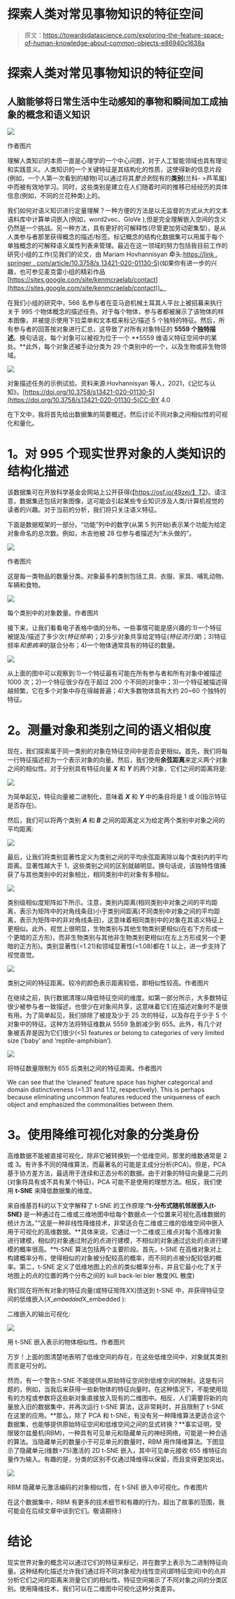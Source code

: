 # 探索人类对常见事物知识的特征空间

> 原文：<https://towardsdatascience.com/exploring-the-feature-space-of-human-knowledge-about-common-objects-e86940c1638a>

# 探索人类对常见事物知识的特征空间

## 人脑能够将日常生活中生动感知的事物和瞬间加工成抽象的概念和语义知识

![](img/8194e584cbb88e04d88549156808e59b.png)

作者图片

理解人类知识的本质一直是心理学的一个中心问题，对于人工智能领域也具有理论和实践意义。人类知识的一个关键特征是其结构化的性质，这使得新的信息片段(例如，一个人第一次看到的植物)可以通过将其*整合到*现有的**类别**(兰科- >芦苇属)中而被有效地学习。同时，这些类别是建立在人们随着时间的推移已经经历的具体信息(例如，不同的兰花种类)上的。

我们如何对语义知识进行定量理解？一种方便的方法是以无监督的方式从大的文本语料库中计算单词嵌入(例如，word2vec、GloVe ),但是完全理解嵌入空间的含义仍然是一个挑战。另一种方法，具有更好的可解释性(尽管更加劳动密集型)，是从人类参与者那里获得概念的描述/标签。标记概念的结构化数据集可以用属于每个单独概念的可解释语义属性列表来管理。最近在这一领域的努力包括我目前工作的研究小组的工作(见我们的论文，由 Mariam Hovhannisyan 牵头:[https://link . springer . com/article/10.3758/s 13421-020-01130-5](https://link.springer.com/article/10.3758/s13421-020-01130-5))(如果你有进一步的兴趣，也可参见麦克雷小组的精彩作品[https://sites.google.com/site/kenmcraelab/contact](https://sites.google.com/site/kenmcraelab/contact))。

在我们小组的研究中，566 名参与者在亚马逊机械土耳其人平台上被招募来执行关于 995 个物体概念的描述任务。对于每个物体，参与者都被展示了该物体的样本图像，并被提示使用下拉菜单和文本框来标记/描述 5 个独特的特征。然后，所有参与者的回答按对象进行汇总，这导致了对所有对象特征的 **5559 个独特描述**。换句话说，每个对象可以被视为位于一个 **5559 维语义特征空间中的某处。**此外，每个对象还被手动分类为 29 个类别中的一个，以及生物或非生物领域。

![](img/91544e962eb2f14a9a531ff4eec5a8d3.png)

对象描述任务的示例试验。资料来源:Hovhannisyan 等人，2021，《记忆与认知》。[https://doi.org/10.3758/s13421-020-01130-5](https://doi.org/10.3758/s13421-020-01130-5)CC-BY 4.0

在下文中，我将首先给出数据集的简要概述，然后讨论不同对象之间相似性的可视化和量化。

# **1。对 995 个现实世界对象的人类知识的结构化描述**

该数据集可在开放科学基金会网站上公开获得(【https://osf.io/49zej/】T2)。请注意，数据集还包括对象图像，这可能会引起某些专业知识涉及人类/计算机视觉的读者的兴趣。对于当前的分析，我们将只关注语义特征。

下面是数据框架的一部分。“功能”列中的数字(从第 5 列开始)表示某个功能为给定对象命名的总次数。例如，木吉他被 28 位参与者描述为“木头做的”。

![](img/e98b9efe4430e27484c19a9c75cfec34.png)

作者图片

这是每一类物品的数量分类。对象最多的类别包括工具、衣服、家具、哺乳动物、车辆和食物。

![](img/7b9af051b5c232ce8285684262c0ee20.png)

每个类别中的对象数量。作者图片

接下来，让我们看看电子表格中值的分布。一些事情可能是感兴趣的:1)一个特征被提及/描述了多少次(*特征频率*)；2)多少对象共享给定特征(*特征流行度*)；3)特征频率*和患病率*的联合分布；4)一个物体通常具有的特征的数量。

![](img/5ed1f74eacbe593ef1603de0da417f95.png)

从上面的图中可以观察到:1)一个特征最有可能在所有参与者和所有对象中被描述 1000 次；2)一个特征很少存在于超过 200 个不同的对象中；3)一个特征被描述得越频繁，它在多个对象中存在得越普遍；4)大多数物体具有大约 20~60 个独特的特征。

# **2。测量对象和类别之间的语义相似度**

现在，我们探索属于同一类别的对象在特征空间中是否会更相似。首先，我们将每一行特征描述视为一个表示对象的向量。然后，我们使用**余弦距离**来定义两个对象之间的相似性。对于分别具有特征向量 ***X*** 和 ***Y*** 的两个对象，它们之间的距离将是:

![](img/c7ea4378c7b9def3eab4539151809e38.png)

为简单起见，特征向量被二进制化，意味着 ***X*** 和 ***Y*** 中的条目将是 1 或 0(指示特征是否存在)。

然后，我们可以将两个类别 ***A*** 和 ***B*** 之间的距离定义为给定两个类别中对象之间的平均距离:

![](img/001108805cdbc7a2974a485a0f54c05f.png)

最后，让我们将类别显著性定义为类别之间的平均余弦距离除以每个类别内的平均距离。显著性越大于 1，这些类别之间的区别就越明显。换句话说，该独特性值捕获了与其他类别中的对象相比，相同类别中的对象有多相似。

![](img/44eeff1a38c38e2e7e4652e795e14d1e.png)

类别级相似度矩阵如下所示。注意，类别内距离(相同类别中对象之间的平均距离，表示为矩阵中的对角线条目)小于类别间距离(不同类别中对象之间的平均距离，表示为矩阵中的非对角线条目)，这意味着相同类别中的对象在其语义特征上更相似。此外，视觉上很明显，生物类别与其他生物类别更相似(在右下方形成一个更暗的正方形)，而非生物类别与其他非生物类别更相似(在左上方形成另一个更暗的正方形)。类别显著性(=1.21)和领域显著性(=1.08)都在 1 以上，进一步支持了视觉直觉。

![](img/eb3b3045a41d75ef81786df82ee4682f.png)

类别之间的特征距离。较冷的颜色表示距离较低，即相似性较高。作者图片

在继续之前，执行数据清理以降低特征空间的维度。如第一部分所示，大多数特征很少被参与者一致描述，也很少在对象间共享，这意味着它们在描述对象时不是很有用。为了简单起见，我们排除了被提及少于 25 次的特征，以及存在于少于 5 个对象中的特征。这种方法将特征维数从 5559 急剧减少到 655。此外，有几个对象被丢弃是因为它们很少(<5) features or belong to categories of very limited size (‘baby’ and ‘reptile-amphibian’).

![](img/0b60d527510e9ed5287828b99a815d27.png)

将特征数量限制为 655 后类别之间的特征距离。作者图片

We can see that the ‘cleaned’ feature space has higher categorical and domain distinctiveness (=1.31 and 1.12, respectively). This is perhaps because eliminating uncommon features reduced the uniqueness of each object and emphasized the commonalities between them.

# **3。使用降维可视化对象的分类身份**

高维数据不能被直接可视化，除非它被转换到一个低维空间，那里的维数通常是 2 或 3。有许多不同的降维算法，而最著名的可能是主成分分析(PCA)。但是，PCA 基于协方差方法，最适用于连续和正态分布的数据。由于对象的特征向量是二元的(对象将具有或不具有某个特征)，PCA 可能不是使用的理想方法。相反，我们使用 **t-SNE** 来降低数据集的维度。

来自维基百科的以下文字解释了 t-SNE 的工作原理:**“t-分布式随机邻居嵌入(t-SNE)** 是一种通过在二维或三维地图中给每个数据点一个位置来可视化高维数据的统计方法。”“这是一种非线性降维技术，非常适合在二维或三维的低维空间中嵌入用于可视化的高维数据。**具体来说，它通过一个二维或三维点对每个高维对象进行建模，相似的对象通过附近的点进行建模，不相似的对象通过远处的点进行建模的概率很高。**t-SNE 算法包括两个主要阶段。首先，t-SNE 在高维对象对上构建概率分布，使得相似的对象被分配较高的概率，而不同的点被分配较低的概率。第二，t-SNE 定义了低维地图上的点的类似概率分布，并且它最小化了关于地图上的点的位置的两个分布之间的 kull back-lei bler 散度(KL 散度)

我们现在将所有对象的特征向量(或特征矩阵𝑋X)馈送到 t-SNE 中，并获得特征空间的低维嵌入(𝑋_𝑒𝑚𝑏𝑒𝑑𝑑𝑒𝑑X_embedded ):

二维嵌入的输出可视化:

![](img/0312df228049482ecaf7ffd95c71a518.png)

用 t-SNE 嵌入表示的物体相似性。作者图片

万岁！上面的图清楚地表明了低维空间的存在，在这些低维空间中，对象就其类别而言是可分的。

然而，有一个警告:t-SNE 不能提供从原始特征空间到低维空间的映射。这是有问题的，例如，当我后来获得一些新物体的特征向量时。在这种情况下，不能使用现有的方程或参数将这些新对象直接放入现有的二维图中。相反，人们需要将新的向量放入旧的数据集中，并再次运行 t-SNE 算法，这非常耗时，并且限制了 t-SNE 在这里的应用。**那么，除了 PCA 和 t-SNE，有没有另一种降维算法更适合这个数据集，也能够提供原始特征空间和低维空间之间的显式转换？**事实证明，受限玻尔兹曼机(RBM)，一种具有可见单元和隐藏单元的神经网络，可能是一种合适的算法。当隐藏单元的数量小于可见单元的数量时，RBM 用作降维算法。下图显示了隐藏单元(维数=75)激活的 2D t-SNE 嵌入，其中可见单元接收 655 维特征向量作为输入。有趣的是，分类的区别不仅通过降维得以保留，而且变得更加突出。

![](img/9dc631aea5c795e68f4176430e0c7d95.png)

RBM 隐藏单元激活编码的对象相似性，在 t-SNE 嵌入中可视化。作者图片

在这个数据集中，RBM 有更多的技术细节和有趣的行为，超出了故事的范围，我可能会在后续文章中谈到它们。敬请期待:)

# **结论**

现实世界对象的概念可以通过它们的特征来标记，并在数学上表示为二进制特征向量。这种结构化描述允许我们通过将不同对象视为线性空间(即特征空间)中的点并分析它们之间的距离来测量它们的相似性。特征空间揭示了不同对象之间的分类区别。使用降维技术，我们可以在二维图中可视化这种分类差异。